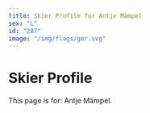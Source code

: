 ```yaml
---
title: Skier Profile for Antje Mämpel
sex: "L"
id: "287"
image: "/img/flags/ger.svg" 
---
```


# Skier Profile

This page is for: Antje Mämpel.
    